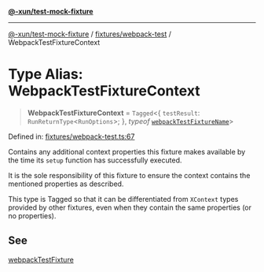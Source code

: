 [**@-xun/test-mock-fixture**](../../../README.md)

***

[@-xun/test-mock-fixture](../../../README.md) / [fixtures/webpack-test](../README.md) / WebpackTestFixtureContext

# Type Alias: WebpackTestFixtureContext

> **WebpackTestFixtureContext** = `Tagged`\<\{ `testResult`: `RunReturnType`\<`RunOptions`\>; \}, *typeof* [`webpackTestFixtureName`](../variables/webpackTestFixtureName.md)\>

Defined in: [fixtures/webpack-test.ts:67](https://github.com/Xunnamius/test-utils/blob/3c079421bf89bc52feb9a33221326ac6f32a13b7/packages/test-mock-fixture/src/fixtures/webpack-test.ts#L67)

Contains any additional context properties this fixture makes available by
the time its `setup` function has successfully executed.

It is the sole responsibility of this fixture to ensure the context contains
the mentioned properties as described.

This type is Tagged so that it can be differentiated from `XContext`
types provided by other fixtures, even when they contain the same properties
(or no properties).

## See

[webpackTestFixture](../functions/webpackTestFixture.md)

